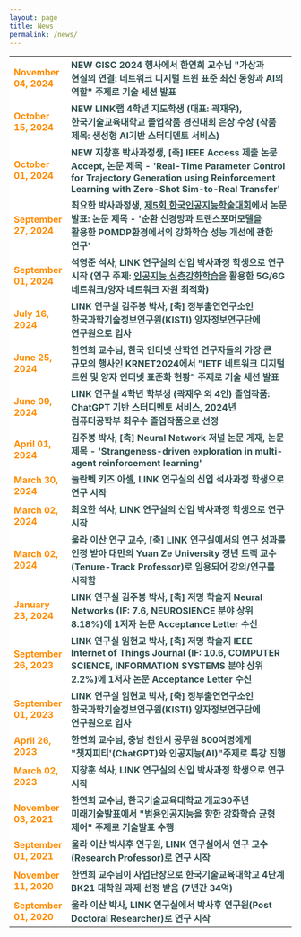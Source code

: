 ```yaml
---
layout: page
title: News
permalink: /news/
---
```

<style>
    .news {
        font-family: "NotoSansKR-Regular", sans-serif
        font-size: 1em;
        font-weight: bold;
    }
    
    .news td {
        color: darkorange;
    }

    .news .desc {
        color: darkslategray;
        word-break: keep-all;
    }

    @media (min-width: 1200px) {
        .container {
            max-width: 1180px;
            padding: 0;
        }
    }
</style>
<section>
    <div class="cw-content container-fluid">
        <div class="cyw-container">
            <div class="container">
                <!--Start Container Div-->
                <div style="background-color:white; font-size: 110%;">
                    <!--Start Content Grid-->
                    <div class="row content">
                            <table class="table">
                                <tr class="news" year="2024" month="11" day="04">
                                    <td class="text-md-right" style="width: 20%">
                                        November 04, 2024
                                    </td>
                                    <td class="desc" style="width: 80%">
                                        <span class="badge badge-danger">NEW</span>
                                        GISC 2024 행사에서 한연희 교수님 "<b>가상과 현실의 연결: 네트워크 디지털 트윈 표준 최신 동향과 AI의 역할</b>" 주제로 기술 세션 발표
                                        <a href="https://www.icloud.com/sharedalbum/ko-kr/#B0dG6XBubJtre2f;EFBF55B1-7C8A-42BC-B8DB-1995AACC89AA" target="_blank">
                                            <i class="fa fa-link" aria-hidden="true"></i>
                                        </a>
                                    </td>
                                </tr>
                                <tr class="news" year="2024" month="10" day="01">
                                    <td class="text-md-right" style="width: 20%">
                                        October 15, 2024
                                    </td>
                                    <td class="desc" style="width: 80%">
                                        <span class="badge badge-danger">NEW</span>
                                        LINK랩 4학년 지도학생 (대표: 곽재우), 한국기술교육대학교 졸업작품 경진대회 은상 수상 (작품 제목: 생성형 AI기반 스터디멘토 서비스)
                                        <a href="https://www.koreatech.ac.kr/notice/view.es?mid=a10604010000&board_id=14&post_seq=33228&prefix_id=5" target="_blank">
                                            <i class="fa fa-link" aria-hidden="true"></i>
                                        </a>
                                    </td>
                                </tr>
                                <tr class="news" year="2024" month="10" day="01">
                                    <td class="text-md-right" style="width: 20%">
                                        October 01, 2024
                                    </td>
                                    <td class="desc" style="width: 80%">
                                        <span class="badge badge-danger">NEW</span>
                                        지창훈 박사과정생, [축] IEEE Access 제출 논문 Accept, 논문 제목 - 'Real-Time Parameter Control for Trajectory Generation using Reinforcement Learning with Zero-Shot Sim-to-Real Transfer' 
                                        <a href="https://ieeexplore.ieee.org/document/10705302" target="_blank">
                                            <i class="fa fa-link" aria-hidden="true"></i>
                                        </a>
                                    </td>
                                </tr>
                                <tr class="news" year="2024" month="09" day="27">
                                    <td class="text-md-right" style="width: 20%">
                                        September 27, 2024
                                    </td>
                                    <td class="desc" style="width: 80%">
                                        최요한 박사과정생, <u>제5회 한국인공지능학술대회</u>에서 논문 발표: 논문 제목 - '순환 신경망과 트랜스포머모델을 활용한 POMDP환경에서의 강화학습 성능 개선에 관한 연구'
                                        <a href="https://koreaai.org/" target="_blank">
                                            <i class="fa fa-link" aria-hidden="true"></i>
                                        </a>
                                    </td>
                                </tr>
                                <tr class="news" year="2024" month="09" day="01">
                                    <td class="text-md-right" style="width: 20%">
                                        September 01, 2024
                                    </td>
                                    <td class="desc" style="width: 80%">
                                        석영준 석사, LINK 연구실의 신입 박사과정 학생으로 연구 시작 (연구 주제: <u>인공지능 심층강화학습</u>을 활용한 5G/6G 네트워크/양자 네트워크 자원 최적화)
                                    </td>
                                </tr>
                                <tr class="news" year="2024" month="07" day="16">
                                    <td class="text-md-right" style="width: 20%">
                                        July 16, 2024
                                    </td>
                                    <td class="desc" style="width: 80%">
                                        LINK 연구실 김주봉 박사, [축] 정부출연연구소인 <strong>한국과학기술정보연구원(KISTI)</strong> 양자정보연구단에 연구원으로 입사
                                    </td>
                                </tr>
                                <tr class="news" year="2024" month="06" day="25">
                                    <td class="text-md-right" style="width: 20%">
                                        June 25, 2024
                                    </td>
                                    <td class="desc" style="width: 80%">
                                        한연희 교수님, 한국 인터넷 산학연 연구자들의 가장 큰 규모의 행사인 KRNET2024에서 "IETF 네트워크 디지털 트윈 및 양자 인터넷 표준화 현황" 주제로 기술 세션 발표
                                    </td>
                                </tr>
                                <tr class="news" year="2024" month="06" day="09">
                                    <td class="text-md-right" style="width: 20%">
                                        June 09, 2024
                                    </td>
                                    <td class="desc" style="width: 80%">
                                        LINK 연구실 4학년 학부생 (곽재우 외 4인) 졸업작품: <strong>ChatGPT 기반 스터디멘토 서비스</strong>, 2024년 컴퓨터공학부 최우수 졸업작품으로 선정
                                        <a href="https://www.youtube.com/watch?v=k7lPh06q0qw" target="_blank">
                                            <i class="fa fa-youtube" style="color: red"></i>
                                        </a>
                                    </td>
                                </tr>
                                <tr class="news" year="2024" month="04" day="01">
                                    <td class="text-md-right" style="width: 20%">
                                        April 01, 2024
                                    </td>
                                    <td class="desc" style="width: 80%">
                                        김주봉 박사, [축] Neural Network 저널 논문 게재, 논문 제목 - 'Strangeness-driven exploration in multi-agent reinforcement learning' 
                                        <a href="https://www.sciencedirect.com/science/article/pii/S089360802400073X" target="_blank">
                                            <i class="fa fa-link" aria-hidden="true"></i>
                                        </a>
                                    </td>
                                </tr>
                                <tr class="news" year="2024" month="03" day="30">
                                    <td class="text-md-right" style="width: 20%">
                                        March 30, 2024
                                    </td>
                                    <td class="desc" style="width: 80%">
                                        눌란벡 키즈 아셀, LINK 연구실의 신입 석사과정 학생으로 연구 시작
                                    </td>
                                </tr>
                                <tr class="news" year="2024" month="03" day="02">
                                    <td class="text-md-right" style="width: 20%">
                                        March 02, 2024
                                    </td>
                                    <td class="desc" style="width: 80%">
                                        최요한 석사, LINK 연구실의 신입 박사과정 학생으로 연구 시작
                                    </td>
                                </tr>
                                <tr class="news" year="2024" month="03" day="02">
                                    <td class="text-md-right" style="width: 20%">
                                        March 02, 2024
                                    </td>
                                    <td class="desc" style="width: 80%">
                                        울라 이산 연구 교수, [축] LINK 연구실에서의 연구 성과를 인정 받아 <strong>대만의 Yuan Ze University</strong> 정년 트랙 교수(Tenure-Track Professor)로 임용되어 강의/연구를 시작함
                                        <a href="https://www.cse.yzu.edu.tw/en/people/professor?name=Ihsan%20Ullah" target="_blank">
                                            <i class="fa fa-link" aria-hidden="true"></i>
                                        </a>
                                    </td>
                                </tr>
                                <tr class="news" year="2024" month="01" day="23">
                                    <td class="text-md-right" style="width: 20%">
                                        January 23, 2024
                                    </td>
                                    <td class="desc" style="width: 80%">
                                        LINK 연구실 김주봉 박사, [축] 저명 학술지 <strong>Neural Networks (IF: 7.6, NEUROSIENCE 분야 상위 8.18%)</strong>에 1저자 논문 Acceptance Letter 수신 
                                        <a href="https://www.sciencedirect.com/science/article/pii/S089360802400073X" target="_blank">
                                            <i class="fa fa-link" aria-hidden="true"></i>
                                        </a>
                                    </td>
                                </tr>
                                <tr class="news" year="2023" month="09" day="26">
                                    <td class="text-md-right" style="width: 20%">
                                        September 26, 2023
                                    </td>
                                    <td class="desc" style="width: 80%">
                                        LINK 연구실 임현교 박사, [축] 저명 학술지 <strong>IEEE Internet of Things Journal (IF: 10.6, COMPUTER SCIENCE, INFORMATION SYSTEMS 분야 상위 2.2%)</strong>에 1저자 논문 Acceptance Letter 수신 
                                        <a href="https://ieeexplore.ieee.org/abstract/document/10263775" target="_blank">
                                            <i class="fa fa-link" aria-hidden="true"></i>
                                        </a>
                                    </td>
                                </tr>
                                <tr class="news" year="2023" month="09" day="01">
                                    <td class="text-md-right" style="width: 20%">
                                        September 01, 2023
                                    </td>
                                    <td class="desc" style="width: 80%">
                                        LINK 연구실 임현교 박사, [축] 정부출연연구소인 <strong>한국과학기술정보연구원(KISTI)</strong> 양자정보연구단에 연구원으로 입사
                                    </td>
                                </tr>
                                <tr class="news" year="2023" month="04" day="26">
                                    <td class="text-md-right" style="width: 20%">
                                        April 26, 2023
                                    </td>
                                    <td class="desc" style="width: 80%">
                                        한연희 교수님, 충남 천안시 공무원 800여명에게 "챗지피티'(ChatGPT)와 인공지능(AI)"주제로 특강 진행 
                                        <a href="https://www.yna.co.kr/view/AKR20230426051400063" target="_blank">
                                            <i class="fa fa-link" aria-hidden="true"></i>
                                        </a>
                                    </td>
                                </tr>
                                <tr class="news" year="2023" month="03" day="02">
                                    <td class="text-md-right" style="width: 20%">
                                        March 02, 2023
                                    </td>
                                    <td class="desc" style="width: 80%">
                                        지창훈 석사, LINK 연구실의 신입 박사과정 학생으로 연구 시작
                                    </td>
                                </tr>
                                <tr class="news" year="2021" month="11" day="03">
                                    <td class="text-md-right" style="width: 20%">
                                        November 03, 2021
                                    </td>
                                    <td class="desc" style="width: 80%">
                                        한연희 교수님, 한국기술교육대학교 개교30주년 미래기술발표에서 "범용인공지능을 향한 강화학습 균형 제어" 주제로 기술발표 수행
                                        <a href="https://www.youtube.com/watch?v=Sx2Gp2srhlU" target="_blank">
                                            <i class="fa fa-youtube" style="color: red"></i>
                                        </a>
                                    </td>
                                </tr>
                                <tr class="news" year="2021" month="10" day="01">
                                    <td class="text-md-right" style="width: 20%">
                                        September 01, 2021
                                    </td>
                                    <td class="desc" style="width: 80%">
                                        울라 이산 박사후 연구원, LINK 연구실에서 연구 교수(Research Professor)로 연구 시작
                                    </td>
                                </tr>
                                <tr class="news" year="2020" month="11" day="11">
                                    <td class="text-md-right" style="width: 20%">
                                        November 11, 2020
                                    </td>
                                    <td class="desc" style="width: 80%">
                                        한연희 교수님이 사업단장으로 한국기술교육대학교 4단계 BK21 대학원 과제 선정 받음 (7년간 34억)
                                        <a href="https://www.ccdailynews.com/news/articleView.html?idxno=2015906" target="_blank">
                                            <i class="fa fa-link" aria-hidden="true"></i>
                                        </a>
                                    </td>
                                </tr>
                                <tr class="news" year="2020" month="09" day="01">
                                    <td class="text-md-right" style="width: 20%">
                                        September 01, 2020
                                    </td>
                                    <td class="desc" style="width: 80%">
                                        울라 이산 박사, LINK 연구실에서 박사후 연구원(Post Doctoral Researcher)로 연구 시작
                                    </td>
                                </tr>
                            </table>
                    </div>
                    <div class="clear"></div>
                    <!--End Content Grid-->
                </div>
            </div>
        </div>
        <!--End Container Div-->
    </div>
</section>

<script type="text/javascript">
    var acc = document.getElementsByClassName("accordion");

    for (var i = 0; i < acc.length; i++) {
        acc[i].addEventListener("click", function () {
            this.classList.toggle("acc_active");
            var panel = this.nextElementSibling;
            if (panel.style.maxHeight) {
                panel.style.maxHeight = null;
            } else {
                panel.style.maxHeight = panel.scrollHeight + "px";
            }
        });
    }

    for (var i = 0; i < acc.length; i++) {
        acc[i].click();
    }
</script>